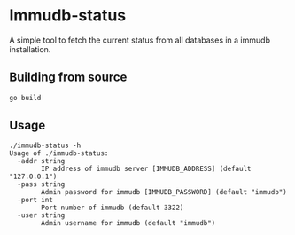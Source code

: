 # Immudb-status

A simple tool to fetch the current status from all databases in a immudb installation.

## Building from source

```sh
go build
```

## Usage

```
./immudb-status -h
Usage of ./immudb-status:
  -addr string
        IP address of immudb server [IMMUDB_ADDRESS] (default "127.0.0.1")
  -pass string
        Admin password for immudb [IMMUDB_PASSWORD] (default "immudb")
  -port int
        Port number of immudb (default 3322)
  -user string
        Admin username for immudb (default "immudb")
```
